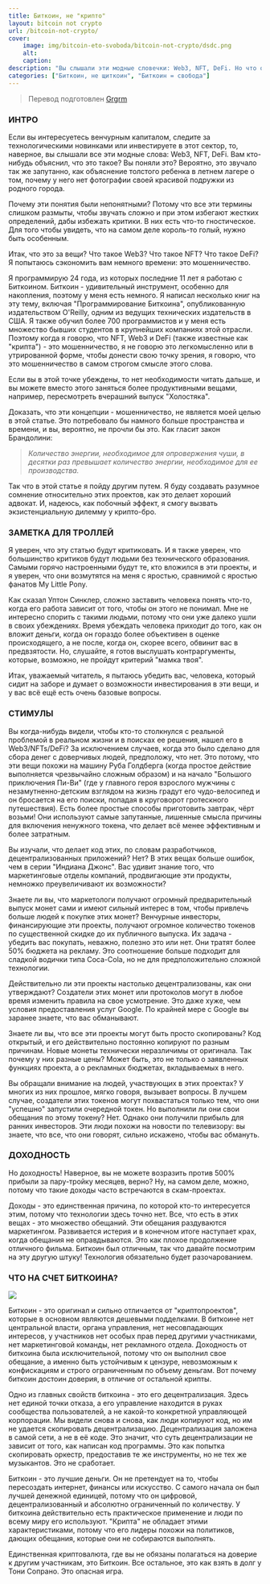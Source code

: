 ```yaml
---
title: Биткоин, не "крипто"
layout: bitcoin not crypto
url: /bitcoin-not-crypto/
cover:
    image: img/bitcoin-eto-svoboda/bitcoin-not-crypto/dsdc.png
    alt: 
    caption: 
description: "Вы слышали эти модные словечки: Web3, NFT, DeFi. Но что они на самом деле значат? По сравнению с Биткоином, практически ничто."
categories: ["Биткоин, не щиткоин", "Биткоин = свобода"]
---
```


> Перевод подготовлен [Grgrm](https://iris.to/npub1qzr3j58q0gwfhqdj33pc8wtfaj9ffn7nrdt6p7p7tvn0qrf7e0wsggv43p "Nostr")

### <h3>ИНТРО</h3>

Если вы интересуетесь венчурным капиталом, следите за технологическими новинками или инвестируете в этот сектор, то, наверное, вы слышали все эти модные слова: Web3, NFT, DeFi. Вам кто-нибудь объяснил, что это такое? Вы поняли это? Вероятно, это звучало так же запутанно, как объяснение толстого ребенка в летнем лагере о том, почему у него нет фотографии своей красивой подружки из родного города.

Почему эти понятия были непонятными? Потому что все эти термины слишком размыты, чтобы звучать сложно и при этом избегают жестких определений, дабы избежать критики. В них есть что-то гностическое. Для того чтобы увидеть, что на самом деле король-то голый, нужно быть особенным.

Итак, что это за вещи? Что такое Web3? Что такое NFT? Что такое DeFi? Я попытаюсь сэкономить вам немного времени: это мошенничество.

Я программирую 24 года, из которых последние 11 лет я работаю с Биткоином. Биткоин - удивительный инструмент, особенно для накопления, поэтому у меня есть немного. Я написал несколько книг на эту тему, включая "Программирование Биткоина", опубликованную издательством O'Reilly, одним из ведущих технических издательств в США. Я также обучил более 700 программистов и у меня есть множество бывших студентов в крупнейших компаниях этой отрасли. Поэтому когда я говорю, что NFT, Web3 и DeFi (также известные как "крипта") - это мошенничество, я не говорю это легкомысленно или в утрированной форме, чтобы донести свою точку зрения, я говорю, что это мошенничество в самом строгом смысле этого слова.

Если вы в этой точке убеждены, то нет необходимости читать дальше, и вы можете вместо этого заняться более продуктивными вещами, например, пересмотреть вчерашний выпуск "Холостяка".

Доказать, что эти концепции - мошенничество, не является моей целью в этой статье. Это потребовало бы намного больше пространства и времени, и вы, вероятно, не прочли бы это. Как гласит закон Брандолини:

> *Количество энергии, необходимое для опровержения чуши, в десятки раз превышает количество энергии, необходимое для ее производства.*

Так что в этой статье я пойду другим путем. Я буду создавать разумное сомнение относительно этих проектов, как это делает хороший адвокат. И, надеюсь, как побочный эффект, я смогу вызвать экзистенциальную дилемму у крипто-бро.

### <h3>ЗАМЕТКА ДЛЯ ТРОЛЛЕЙ</h3>

Я уверен, что эту статью будут критиковать. И я также уверен, что большинство критиков будут людьми без технического образования. Самыми горячо настроенными будут те, кто вложился в эти проекты, и я уверен, что они возмутятся на меня с яростью, сравнимой с яростью фанатов My Little Pony.

Как сказал Уптон Синклер, сложно заставить человека понять что-то, когда его работа зависит от того, чтобы он этого не понимал. Мне не интересно спорить с такими людьми, потому что они уже далеко ушли в своих убеждениях. Время убеждать человека приходит до того, как он вложит деньги, когда он гораздо более объективен в оценке происходящего, а не после, когда он, скорее всего, обвинит вас в предвзятости. Но, слушайте, я готов выслушать контраргументы, которые, возможно, не пройдут критерий "мамка твоя".

Итак, уважаемый читатель, я пытаюсь убедить вас, человека, который сидит на заборе и думает о возможности инвестирования в эти вещи, и у вас всё ещё есть очень базовые вопросы.

### <h3>СТИМУЛЫ</h3>

Вы когда-нибудь видели, чтобы кто-то столкнулся с реальной проблемой в реальном жизни и в поисках ее решения, нашел его в Web3/NFTs/DeFi? За исключением случаев, когда это было сделано для сбора денег с доверчивых людей, предположу, что нет. Это потому, что эти вещи похожи на машину Руба Голдберга (когда простое действие выполняется чрезвычайно сложным образом) и на начало "Большого приключения Пи-Ви" (где у главного героя взрослого мужчины с незамутненно-детским взглядом на жизнь градут его чудо-велосипед и он бросается на его поиски, попадая в круговорот гротескного путешествия). Есть более простые способы приготовить завтрак, чёрт возьми! Они используют самые запутанные, лишенные смысла причины для включения ненужного токена, что делает всё менее эффективным и более затратным.

Вы изучали, что делает код этих, по словам разработчиков, децентрализованных приложений? Нет? В этих вещах больше ошибок, чем в серии "Индиана Джонс". Вас удивит знание того, что маркетинговые отделы компаний, продвигающие эти продукты, немножко преувеличивают их возможности?

Знаете ли вы, что маркетологи получают огромный предварительный выпуск монет сами и имеют сильный интерес в том, чтобы привлечь больше людей к покупке этих монет? Венчурные инвесторы, финансирующие эти проекты, получают огромное количество токенов по существенной скидке до их публичного выпуска. Их задача - убедить вас покупать, неважно, полезно это или нет. Они тратят более 50% бюджета на рекламу. Это соотношение больше подходит для сладкой водички типа Coca-Cola, но не для предположительно сложной технологии.

Действительно ли эти проекты настолько децентрализованы, как они утверждают? Создатели этих монет или протоколов могут в любое время изменить правила на свое усмотрение. Это даже хуже, чем условия предоставления услуг Google. По крайней мере с Google вы заранее знаете, что вас обманывают.

Знаете ли вы, что все эти проекты могут быть просто скопированы? Код открытый, и его действительно постоянно копируют по разным причинам. Новые монеты технически неразличимы от оригинала. Так почему у них разные цены? Может быть, это не только о заявленных функциях проекта, а о рекламных бюджетах, вкладываемых в него.

Вы обращали внимание на людей, участвующих в этих проектах? У многих из них прошлое, мягко говоря, вызывает вопросы. В лучшем случае, создатели этих токенов могут похвастаться только тем, что они "успешно" запустили очередной токен. Но выполнили ли они свои обещания по этому токену? Нет. Однако они получили прибыль для ранних инвесторов. Эти люди похожи на новости по телевизору: вы знаете, что все, что они говорят, сильно искажено, чтобы вас обмануть.

### <h3>ДОХОДНОСТЬ</h3>

Но доходность! Наверное, вы не можете возразить против 500% прибыли за пару-тройку месяцев, верно? Ну, на самом деле, можно, потому что такие доходы часто встречаются в скам-проектах.

Доходы - это единственная причина, по которой кто-то интересуется этим, потому что технологии здесь точно нет. Все, что есть в этих вещах - это множество обещаний. Эти обещания раздуваются маркетингом. Развивается истерия и в конечном итоге наступает крах, когда обещания не оправдываются. Это как плохое продолжение отличного фильма. Биткоин был отличным, так что давайте посмотрим на эту другую штуку! Технология обязательно будет разочарованием.

### <h3>ЧТО НА СЧЕТ БИТКОИНА?</h3>

![](/img/bitcoin-eto-svoboda/bitcoin-not-crypto/IMG_6002.jpg "")

Биткоин - это оригинал и сильно отличается от "криптопроектов", которые в основном являются дешевыми подделками. В биткоине нет центральной власти, органа управления, нет несовпадающих интересов, у участников нет особых прав перед другими участниками, нет маркетинговой команды, нет рекламного отдела. Доходность от биткоина была исключительной, потому что он выполнил свое обещание, а именно быть устойчивым к цензуре, невозможным к конфискациям и строго ограниченным по объему деньгам. Вот почему биткоин достоин доверия, в отличие от остальной крипты.

Одно из главных свойств биткоина - это его децентрализация. Здесь нет единой точки отказа, а его управление находится в руках сообщества пользователей, а не какой-то конкретной управляющей корпорации. Мы видели снова и снова, как люди копируют код, но им не удается скопировать децентрализацию. Децентрализация заложена в самой сети, а не в её коде. Это значит, что суть децентрализации не зависит от того, как написан код программы. Это как попытка скопировать оркестр, предоставив те же инструменты, но не тех же музыкантов. Это не сработает.

Биткоин - это лучшие деньги. Он не претендует на то, чтобы пересоздать интернет, финансы или искусство. С самого начала он был лучшей денежной единицей, потому что он цифровой, децентрализованный и абсолютно ограниченный по количеству. У биткоина действительно есть практическое применение и люди по всему миру его используют. "Крипта" не обладает этими характеристиками, потому что его лидеры похожи на политиков, дающих обещания, которые они не собираются выполнять.

Единственная криптовалюта, где вы не обязаны полагаться на доверие к другим участникам, это Биткоин. Все остальное, это как взять в долг у Тони Сопрано. Это опасная игра.